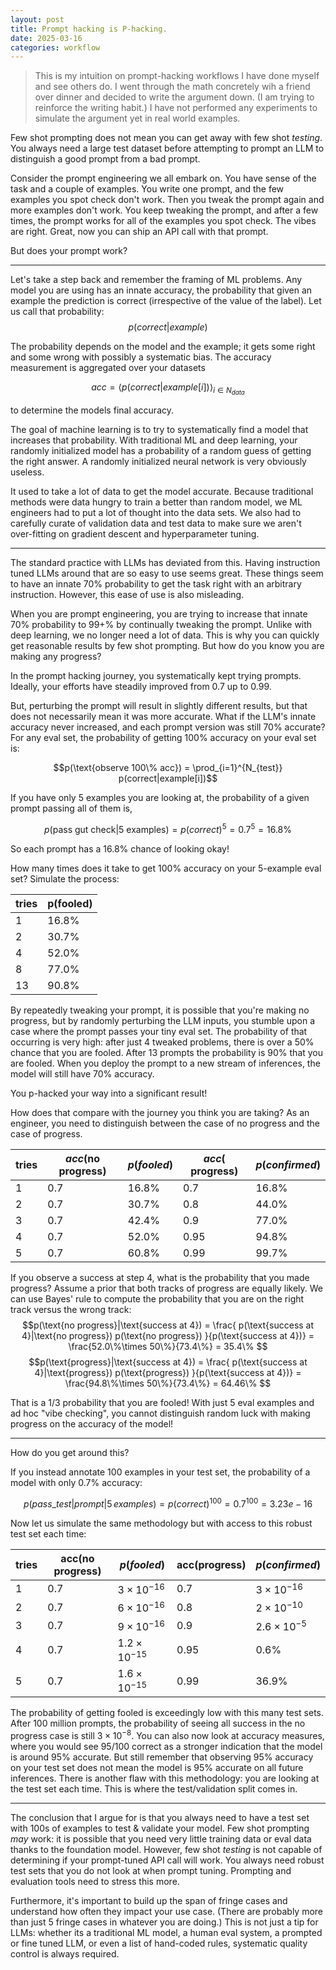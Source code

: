 ```yaml
---
layout: post
title: Prompt hacking is P-hacking.
date: 2025-03-16
categories: workflow
---
```


> This is my intuition on prompt-hacking workflows I have done myself and see others do. I went through the math concretely wih a friend over dinner and decided to write the argument down. (I am trying to reinforce the writing habit.) I have not performed any experiments to simulate the argument yet in real world examples.

Few shot prompting does not mean you can get away with few shot *testing*. You always need a large test dataset before attempting to prompt an LLM to distinguish a good prompt from a bad prompt.

Consider the prompt engineering we all embark on. You have sense of the task and a couple of examples. You write one prompt, and the few examples you spot check don't work. Then you tweak the prompt again and more examples don't work. You keep tweaking the prompt, and after a few times, the prompt works for all of the examples you spot check. The vibes are right. Great, now you can ship an API call with that prompt.

But does your prompt work?

---

Let's take a step back and remember the framing of ML problems.
Any model you are using has an innate accuracy, the probability that given an example the prediction is correct (irrespective of the value of the label). Let us call that probability:
$$p(correct|example)$$

The probability depends on the model and the example; it gets some right and some wrong with possibly a systematic bias.
The accuracy measurement is aggregated over your datasets

$$acc = \left<p(correct|example[i])\right>_{i\in N_{data}}$$

to determine the models final accuracy.

The goal of machine learning is to try to systematically find a model that increases that probability. With traditional ML and deep learning, your randomly initialized model has a probability of a random guess of getting the right answer. A randomly initialized neural network is very obviously useless.

It used to take a lot of data to get the model accurate. Because traditional methods were data hungry to train a better than random model, we ML engineers had to put a lot of thought into the data sets.
We also had to carefully curate of validation data and test data to make sure we aren't over-fitting on gradient descent and hyperparameter tuning.

---

The standard practice with LLMs has deviated from this.
Having instruction tuned LLMs around that are so easy to use seems great.
These things seem to have an innate 70\% probability to get the task right with an arbitrary instruction.
However, this ease of use is also misleading.

When you are prompt engineering, you are trying to increase that innate 70\% probability to 99+\% by continually tweaking the prompt.
Unlike with deep learning, we no longer need a lot of data.
This is why you can quickly get reasonable results by few shot prompting.
But how do you know you are making any progress?

In the prompt hacking journey, you systematically kept trying prompts. 
Ideally, your efforts have steadily improved from 0.7 up to 0.99.

But, perturbing the prompt will result in slightly different results, but that does not necessarily mean it was more accurate.
What if the LLM's innate accuracy never increased, and each prompt version was still 70\% accurate?
For any eval set, the probability of getting 100\% accuracy on your eval set is:

$$p(\text{observe 100\% acc}) = \prod_{i=1}^{N_{test}} p(correct|example[i])$$

If you have only 5 examples you are looking at, the probability of a given prompt passing all of them is,

$$p(\text{pass gut check}|\text{5 examples}) = p(correct)^{5} = 0.7^{5}=16.8\%$$

So each prompt has a 16.8\% chance of looking okay!

How many times does it take to get 100\% accuracy on your 5-example eval set? Simulate the process:

|tries| p(fooled) |
|----|--------|
|  1 | 16.8\% |
|  2 | 30.7\% |
|  4 | 52.0\% |
|  8 | 77.0\% |
| 13 | 90.8\% |


By repeatedly tweaking your prompt, it is possible that you're making no progress, but by randomly perturbing the LLM inputs, you stumble upon a case where the prompt passes your tiny eval set.
The probability of that occurring is very high: after just 4 tweaked problems, there is over a 50\% chance that you are fooled. After 13 prompts the probability is 90\% that you are fooled. When you deploy the prompt to a new stream of inferences, the model will still have 70\% accuracy.

You p-hacked your way into a significant result!

How does that compare with the journey you think you are taking? 
As an engineer, you need to distinguish between the case of no progress and the case of progress. 

|tries| $acc(\text{no progress})$ | $p(fooled)$ | $acc(\text{ progress})$ | $p(confirmed)$ |
|----|-----|--------|------|--------|
|  1 | 0.7 | 16.8\% | 0.7  | 16.8\% |
|  2 | 0.7 | 30.7\% | 0.8  | 44.0\% |
|  3 | 0.7 | 42.4\% | 0.9  | 77.0\% |
|  4 | 0.7 | 52.0\% | 0.95 | 94.8\% |
|  5 | 0.7 | 60.8\% | 0.99 | 99.7\% |


If you observe a success at step 4, what is the probability that you made progress? Assume a prior that both tracks of progress are equally likely. We can use Bayes' rule to compute the probability that you are on the right track versus the wrong track:
$$p(\text{no progress}|\text{success at 4}) =
\frac{
    p(\text{success at 4}|\text{no progress}) p(\text{no progress})
    }{p(\text{success at 4})} = \frac{52.0\%\times 50\%}{73.4\%}  = 35.4\%
$$
$$p(\text{progress}|\text{success at 4}) =
\frac{
    p(\text{success at 4}|\text{progress}) p(\text{progress})
    }{p(\text{success at 4})} = \frac{94.8\%\times 50\%}{73.4\%} = 64.46\%
$$

That is a 1/3 probability that you are fooled!
With just 5 eval examples and ad hoc "vibe checking", you cannot distinguish random luck with making progress on the accuracy of the model!

---

How do you get around this? 


If you instead annotate 100 examples in your test set, the probability of a model with only 0.7\% accuracy:

$$p(pass\_test|prompt|5\,examples) = p(correct)^{100} = 0.7^{100}=3.23e-16$$

Now let us simulate the same methodology but with access to this robust test set each time:

|tries| acc(no progress) | $p(fooled)$ | acc(progress) | $p(confirmed)$ |
|----|--------|------|-|-|
|  1 | 0.7 | $3\times10^{-16}$|    0.7  | $3\times10^{-16}$ |
|  2 | 0.7 | $6\times10^{-16}$    | 0.8  | $2\times10^{-10}$  |
|  3 | 0.7 | $9\times10^{-16}$    | 0.9  | $2.6\times10^{-5}$ |
|  4 | 0.7 | $1.2\times10^{-15}$  | 0.95 | 0.6\% |
|  5 | 0.7 |  $1.6\times10^{-15}$ | 0.99 | 36.9\% |

The probability of getting fooled is exceedingly low with this many test sets. After 100 million prompts, the probability of seeing all success in the no progress case is still $3\times 10^{-8}$. You can also now look at accuracy measures, where you would see 95/100 correct as a stronger indication that the model is around 95\% accurate.
But still remember that observing 95\% accuracy on your test set does not mean the model is 95\% accurate on all future inferences.
There is another flaw with this methodology: you are looking at the test set each time. This is where the test/validation split comes in.

---

The conclusion that I argue for is that you always need to have a test set with 100s of examples to test & validate your model. Few shot prompting *may* work: it is possible that you need very little training data or eval data thanks to the foundation model. However, few shot *testing* is not capable of determining if your prompt-tuned API call will work. You always need robust test sets that you do not look at when prompt tuning.
Prompting and evaluation tools need to stress this more.

Furthermore, it's important to build up the span of fringe cases and understand how often they impact your use case. (There are probably more than just 5 fringe cases in whatever you are doing.)
This is not just a tip for LLMs:
whether its a traditional ML model, a human eval system, a prompted or fine tuned LLM, or even a list of hand-coded rules, systematic quality control is always required.
